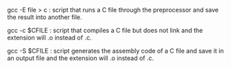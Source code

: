 gcc -E file > c : script that runs a C file through the preprocessor and save the result into another file.

gcc -c $CFILE : script that compiles a C file but does not link and the extension will .o instead of .c. 

gcc -S $CFILE : script generates the assembly code of a C file and save it in an output file  and the extension will .o instead of .c. 

